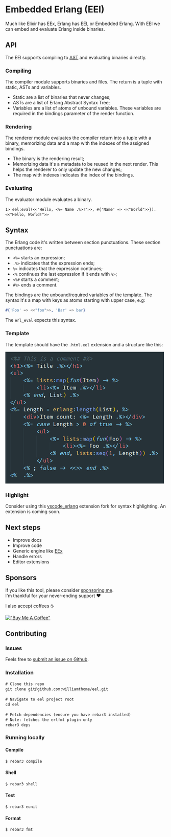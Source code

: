 # Embedded Erlang (EEl)

Much like Elixir has EEx, Erlang has EEl, or Embedded Erlang. With EEl we can embed and evaluate Erlang inside binaries.

## API

The EEl supports compiling to [AST](https://www.erlang.org/doc/apps/erts/absform.html) and evaluating binaries directly.

### Compiling

The compiler module supports binaries and files. The return is a tuple with static, ASTs and variables.
- Static are a list of binaries that never changes;
- ASTs are a list of Erlang Abstract Syntax Tree;
- Variables are a list of atoms of unbound variables. These variables are required in the bindings parameter of the render function.

### Rendering

The renderer module evaluates the compiler return into a tuple with a binary, memorizing data and a map with the indexes of the assigned bindings.
- The binary is the rendering result;
- Memorizing data it's a metadata to be reused in the next render. This helps the renderer to only update the new changes;
- The map with indexes indicates the index of the bindings.

### Evaluating

The evaluator module evaluates a binary.

```console
1> eel:eval(<<"Hello, <%= Name .%>!">>, #{'Name' => <<"World">>}).
<<"Hello, World!">>
```

## Syntax

The Erlang code it's written between section punctuations. These section punctuations are:
- `<%=` starts an expression;
- `.%>` indicates that the expression ends;
- `%>` indicates that the expression continues;
- `<%` continues the last expression if it ends with `%>`;
- `<%#` starts a comment;
- `#%>` ends a comment.

The bindings are the unbound/required variables of the template. The syntax it's a map with keys as atoms starting with upper case, e.g:

```erlang
#{'Foo' => <<"foo">>, 'Bar' => bar}
```

The `erl_eval` expects this syntax.

### Template

The template should have the `.html.eel` extension and a structure like this:

![Template](images/template.png)

### Highlight

Consider using this [vscode_erlang](https://github.com/williamthome/vscode_erlang/tree/eel) extension fork for syntax highlighting. An extension is coming soon.

## Next steps

- Improve docs
- Improve code
- Generic engine like [EEx](https://hexdocs.pm/eex/EEx.Engine.html)
- Handle errors
- Editor extensions

## Sponsors

If you like this tool, please consider [sponsoring me](https://github.com/sponsors/williamthome).\
I'm thankful for your never-ending support :heart:

I also accept coffees :coffee:

[!["Buy Me A Coffee"](https://www.buymeacoffee.com/assets/img/custom_images/orange_img.png)](https://www.buymeacoffee.com/williamthome)

## Contributing

### Issues

Feels free to [submit an issue on Github](https://github.com/williamthome/eel/issues/new).

### Installation

```console
# Clone this repo
git clone git@github.com:williamthome/eel.git

# Navigate to eel project root
cd eel

# Fetch dependencies (ensure you have rebar3 installed)
# Note: fetches the erlfmt plugin only
rebar3 deps
```

### Running locally

#### Compile

    $ rebar3 compile

#### Shell

    $ rebar3 shell

#### Test

    $ rebar3 eunit

#### Format

    $ rebar3 fmt
